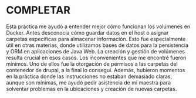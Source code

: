# COMPLETAR  
Esta práctica me ayudó a entender mejor cómo funcionan los volúmenes en Docker. Antes desconocía cómo guardar datos en el host o asignar carpetas específicas para almacenar información. Esto fue especialmente útil en otras materias, donde utilizamos bases de datos para la persistencia y ORM en aplicaciones de Java Web. La creación y gestión de volúmenes resulta crucial en esos casos.
Los inconvenientes que me encontré fueron mínimos. Uno de ellos fue la otorgación de permisos a las carpetas del contenedor de drupal, a la final lo conseguí.
Además, hubieron momentos en la práctica donde las instrucciones no estaban demasiado claras, aunque son mínimas, me ayudó pedir asistencia de mi maestra para solventar problemas en la ubicaciones y creación de nuevas carpetas. 
